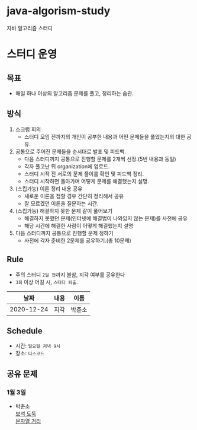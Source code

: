 # java-algorism-study
자바 알고리즘 스터디

# 스터디 운영

## 목표
* 매일 하나 이상의 알고리즘 문제를 풀고, 정리하는 습관.

## 방식
1. 스크럼 회의
    - 스터디 모임 전까지의 개인이 공부한 내용과 어떤 문제들을 풀었는지의 대한 공유.
2. 공통으로 주어진 문제들을 순서대로 발표 및 피드백.
    - 다음 스터디까지 공통으로 진행할 문제를 2개씩 선정.(5번 내용과 동일)
    - 각자 풀고난 뒤 organization에 업로드.
    - 스터디 시작 전 서로의 문제 풀이를 확인 및 피드백 정리.
    - 스터디 시작하면 돌아가며 어떻게 문제를 해결했는지 설명.
3. (스킵가능) 이론 정리 내용 공유
    - 새로운 이론을 접할 경우 간단히 정리해서 공유
    - 잘 모르겠던 이론을 질문하는 시간.
4. (스킵가능) 해결하지 못한 문제 같이 풀어보기
    - 해결하지 못했던 문제(인터넷에 해결법이 나와있지 않는 문제)를 사전에 공유
    - 해당 시간에 해결한 사람이 어떻게 해결했는지 설명
5. 다음 스터디까지 공통으로 진행할 문제 정하기
    - 사전에 각자 준비한 2문제를 공유하기.(총 10문제)
        
## Rule
- 주의 스터디 `2일 전`까지 불참, 지각 여부를 공유한다
- `3회` 이상 어길 시, `스터디 퇴출`.

| 날짜 | 내용 | 이름 |  
| :---: | :---: | :---: |  
| 2020-12-24 | 지각 | 박춘소 |

## Schedule
- 시간: `일요일 저녁 9시`
- 장소: `디스코드`

## 공유 문제
### 1월 3일
* 박춘소  
[보석 도둑](https://www.acmicpc.net/problem/1202)  
[문자열 거리](https://www.acmicpc.net/problem/1230)

